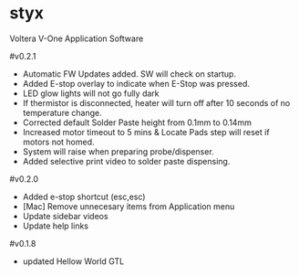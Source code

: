 # styx
Voltera V-One Application Software

#v0.2.1
- Automatic FW Updates added. SW will check on startup.
- Added E-stop overlay to indicate when E-Stop was pressed.
- LED glow lights will not go fully dark
- If thermistor is disconnected, heater will turn off after 10 seconds of no temperature change.
- Corrected default Solder Paste height from 0.1mm to 0.14mm
- Increased motor timeout to 5 mins & Locate Pads step will reset if motors not homed.
- System will raise when preparing probe/dispenser.
- Added selective print video to solder paste dispensing.

#v0.2.0
- Added e-stop shortcut (esc,esc)
- [Mac] Remove unnecesary items from Application menu 
- Update sidebar videos
- Update help links

#v0.1.8
- updated Hellow World GTL
